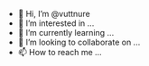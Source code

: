 - 👋 Hi, I’m @vuttnure
- 👀 I’m interested in ...
- 🌱 I’m currently learning ...
- 💞️ I’m looking to collaborate on ...
- 📫 How to reach me ...

<!---
vuttnure/vuttnure is a ✨ special ✨ repository because its `README.md` (this file) appears on your GitHub profile.
You can click the Preview link to take a look at your changes.
--->
